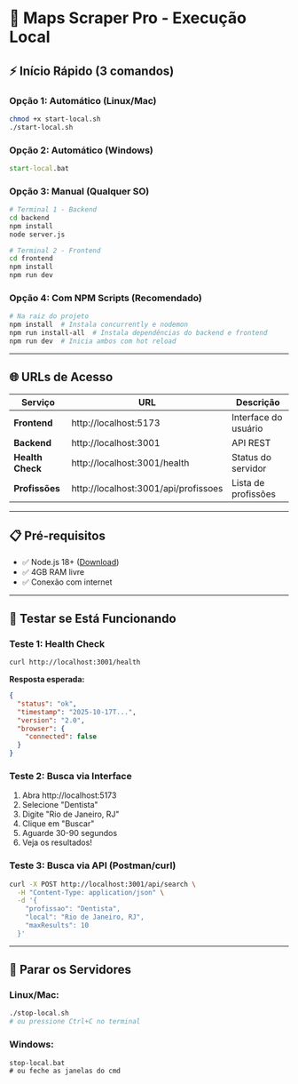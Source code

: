 # 🚀 Maps Scraper Pro - Execução Local

## ⚡ Início Rápido (3 comandos)

### **Opção 1: Automático (Linux/Mac)**
```bash
chmod +x start-local.sh
./start-local.sh
```

### **Opção 2: Automático (Windows)**
```cmd
start-local.bat
```

### **Opção 3: Manual (Qualquer SO)**
```bash
# Terminal 1 - Backend
cd backend
npm install
node server.js

# Terminal 2 - Frontend  
cd frontend
npm install
npm run dev
```

### **Opção 4: Com NPM Scripts (Recomendado)**
```bash
# Na raiz do projeto
npm install  # Instala concurrently e nodemon
npm run install-all  # Instala dependências do backend e frontend
npm run dev  # Inicia ambos com hot reload
```

---

## 🌐 URLs de Acesso

| Serviço | URL | Descrição |
|---------|-----|-----------|
| **Frontend** | http://localhost:5173 | Interface do usuário |
| **Backend** | http://localhost:3001 | API REST |
| **Health Check** | http://localhost:3001/health | Status do servidor |
| **Profissões** | http://localhost:3001/api/profissoes | Lista de profissões |

---

## 📋 Pré-requisitos

- ✅ Node.js 18+ ([Download](https://nodejs.org/))
- ✅ 4GB RAM livre
- ✅ Conexão com internet

---

## 🧪 Testar se Está Funcionando

### **Teste 1: Health Check**
```bash
curl http://localhost:3001/health
```

**Resposta esperada:**
```json
{
  "status": "ok",
  "timestamp": "2025-10-17T...",
  "version": "2.0",
  "browser": {
    "connected": false
  }
}
```

### **Teste 2: Busca via Interface**
1. Abra http://localhost:5173
2. Selecione "Dentista"
3. Digite "Rio de Janeiro, RJ"
4. Clique em "Buscar"
5. Aguarde 30-90 segundos
6. Veja os resultados!

### **Teste 3: Busca via API (Postman/curl)**
```bash
curl -X POST http://localhost:3001/api/search \
  -H "Content-Type: application/json" \
  -d '{
    "profissao": "Dentista",
    "local": "Rio de Janeiro, RJ",
    "maxResults": 10
  }'
```

---

## 🛑 Parar os Servidores

### **Linux/Mac:**
```bash
./stop-local.sh
# ou pressione Ctrl+C no terminal
```

### **Windows:**
```cmd
stop-local.bat
# ou feche as janelas do cmd
```